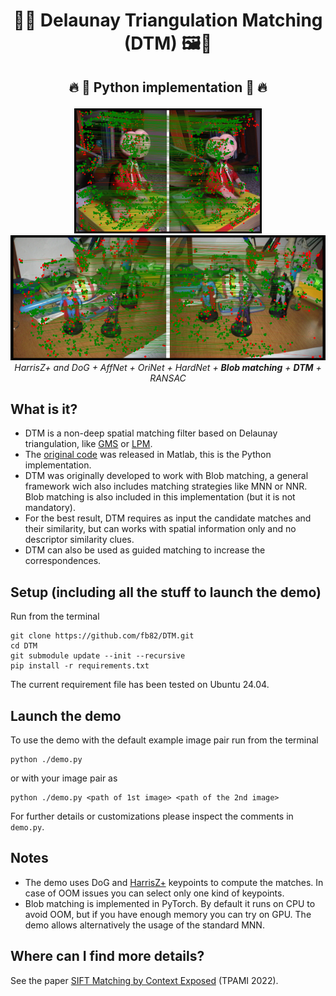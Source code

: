 <h1 align="center">🙈📐 Delaunay Triangulation Matching (DTM) 🖼️👀</h1>

<p align="center">
  <h2 align="center"><p>
    🔥 🐍 Python implementation </a> 🐍 🔥
  </p></h2>

<p align="center">
    <img src="https://github.com/fb82/DTM/blob/main/data/out/ET.jpg" alt="example" height=200>
    <img src="https://github.com/fb82/DTM/blob/main/data/out/DC.jpg" alt="example" height=200>
    <br>
    <em>HarrisZ+ and DoG + AffNet + OriNet + HardNet + <b>Blob matching</b> + <b>DTM</b> + RANSAC</em>
</p>

## What is it?
+ DTM is a non-deep spatial matching filter based on Delaunay triangulation, like [GMS](https://github.com/JiawangBian/GMS-Feature-Matcher) or [LPM](https://github.com/jiayi-ma/LPM?tab=readme-ov-file).
+ The [original code](https://sites.google.com/view/fbellavia/research/blob_dtm) was released in Matlab, this is the Python implementation.
+ DTM was originally developed to work with Blob matching, a general framework wich also includes matching strategies like MNN or NNR. Blob matching is also included in this implementation (but it is not mandatory).
+ For the best result, DTM requires as input the candidate matches and their similarity, but can works with spatial information only and no descriptor similarity clues.
+ DTM can also be used as guided matching to increase the correspondences. 

## Setup (including all the stuff to launch the demo)
Run from the terminal
```
git clone https://github.com/fb82/DTM.git
cd DTM
git submodule update --init --recursive
pip install -r requirements.txt
```
The current requirement file has been tested on Ubuntu 24.04. 

## Launch the demo
To use the demo with the default example image pair run from the terminal 
```
python ./demo.py
```
or with your image pair as
```
python ./demo.py <path of 1st image> <path of the 2nd image>
```
For further details or customizations please inspect the comments in ``demo.py``.

## Notes
+ The demo uses DoG and [HarrisZ+](https://github.com/fb82/HarrisZ) keypoints to compute the matches. In case of OOM issues you can select only one kind of keypoints.
+ Blob matching is implemented in PyTorch. By default it runs on CPU to avoid OOM, but if you have enough memory you can try on GPU. The demo allows alternatively the usage of the standard MNN.

## Where can I find more details?
See the paper [SIFT Matching by Context Exposed](https://arxiv.org/abs/2106.09584) (TPAMI 2022).
